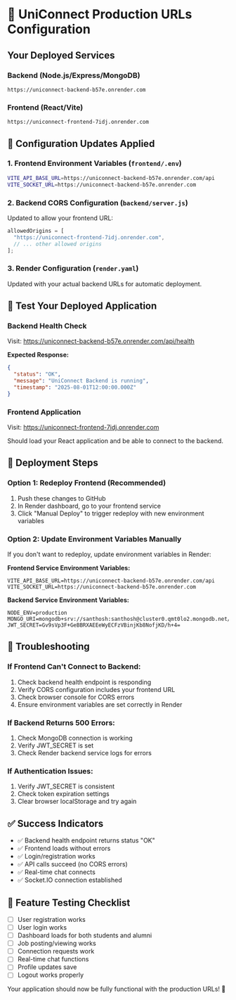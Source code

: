 # 🔗 UniConnect Production URLs Configuration

## Your Deployed Services

### Backend (Node.js/Express/MongoDB)

```
https://uniconnect-backend-b57e.onrender.com
```

### Frontend (React/Vite)

```
https://uniconnect-frontend-7idj.onrender.com
```

## 🔧 Configuration Updates Applied

### 1. Frontend Environment Variables (`frontend/.env`)

```bash
VITE_API_BASE_URL=https://uniconnect-backend-b57e.onrender.com/api
VITE_SOCKET_URL=https://uniconnect-backend-b57e.onrender.com
```

### 2. Backend CORS Configuration (`backend/server.js`)

Updated to allow your frontend URL:

```javascript
allowedOrigins = [
  "https://uniconnect-frontend-7idj.onrender.com",
  // ... other allowed origins
];
```

### 3. Render Configuration (`render.yaml`)

Updated with your actual backend URLs for automatic deployment.

## 🧪 Test Your Deployed Application

### Backend Health Check

Visit: https://uniconnect-backend-b57e.onrender.com/api/health

**Expected Response:**

```json
{
  "status": "OK",
  "message": "UniConnect Backend is running",
  "timestamp": "2025-08-01T12:00:00.000Z"
}
```

### Frontend Application

Visit: https://uniconnect-frontend-7idj.onrender.com

Should load your React application and be able to connect to the backend.

## 🔄 Deployment Steps

### Option 1: Redeploy Frontend (Recommended)

1. Push these changes to GitHub
2. In Render dashboard, go to your frontend service
3. Click "Manual Deploy" to trigger redeploy with new environment variables

### Option 2: Update Environment Variables Manually

If you don't want to redeploy, update environment variables in Render:

**Frontend Service Environment Variables:**

```
VITE_API_BASE_URL=https://uniconnect-backend-b57e.onrender.com/api
VITE_SOCKET_URL=https://uniconnect-backend-b57e.onrender.com
```

**Backend Service Environment Variables:**

```
NODE_ENV=production
MONGO_URI=mongodb+srv://santhosh:santhosh@cluster0.qmt0lo2.mongodb.net/uniconnect
JWT_SECRET=Gv9sVp3F+GeBBRXAEEeWyECFzVBinjKb8NofjKD/h+4=
```

## 🐛 Troubleshooting

### If Frontend Can't Connect to Backend:

1. Check backend health endpoint is responding
2. Verify CORS configuration includes your frontend URL
3. Check browser console for CORS errors
4. Ensure environment variables are set correctly in Render

### If Backend Returns 500 Errors:

1. Check MongoDB connection is working
2. Verify JWT_SECRET is set
3. Check Render backend service logs for errors

### If Authentication Issues:

1. Verify JWT_SECRET is consistent
2. Check token expiration settings
3. Clear browser localStorage and try again

## ✅ Success Indicators

- ✅ Backend health endpoint returns status "OK"
- ✅ Frontend loads without errors
- ✅ Login/registration works
- ✅ API calls succeed (no CORS errors)
- ✅ Real-time chat connects
- ✅ Socket.IO connection established

## 📱 Feature Testing Checklist

- [ ] User registration works
- [ ] User login works
- [ ] Dashboard loads for both students and alumni
- [ ] Job posting/viewing works
- [ ] Connection requests work
- [ ] Real-time chat functions
- [ ] Profile updates save
- [ ] Logout works properly

Your application should now be fully functional with the production URLs! 🎉
